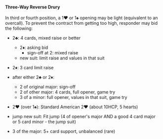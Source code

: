 #### Three-Way Reverse Drury
In third or fourth position, a 1♥ or 1♠ opening may be light (equivalent to an overcall). 
To prevent the contract from getting too high, responder may bid the following: 
   * 2♣: 4 cards, mixed raise or better
      * 2♦: asking bid
          * sign-off at 2: mixed raise
	  * new suit: limit raise and values in that suit
   * 2♦: 3 card limit raise

   * after either 2♣ or 2♦:
      * 2 of original major: sign-off
      * 2 of other major: 4 cards, full opener, game try
      * 3 of a minor: full opener, values in that suit, game try
   * 2♥ (over 1♠): Standard American 2♥ (about 10HCP, 5 hearts)
   * jump new suit: Fit jump (4 of opener's major AND a good 4 card major or 5 card minor - the jump suit)
   * 3 of the major: 5+ card support, unbalanced (rare)


